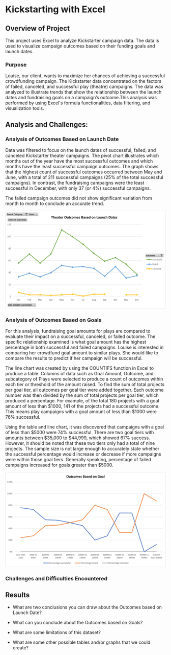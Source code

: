 # Kickstarting with Excel


## Overview of Project
This project uses Excel to analyze Kickstarter campaign data. The data is used to visualize campaign outcomes based on their funding goals and launch dates.

### Purpose
Louise, our client, wants to maximize her chances of achieving a successful crowdfunding campaign. The Kickstarter data concentrated on the factors of failed, canceled, and successful play (theatre) campaigns. The data was analyzed to illustrate trends that show the relationship between the launch dates and fundraising goals on a campaign’s outcome.This analysis was performed by using Excel's formula functionalities, data filtering, and visualization tools.

## Analysis and Challenges:
 
### Analysis of Outcomes Based on Launch Date
Data was filtered to focus on the launch dates of successful, failed, and canceled Kickstarter theater campaigns. The pivot chart illustrates which months out of the year have the most successful outcomes and which months have the least successful campaign outcomes. The graph shows that the highest count of successful outcomes occurred between May and June, with a total of 211 successful campaigns (25% of the total successful campaigns). In contrast, the fundraising campaigns were the least successful in December, with only 37 (or 4%) successful campaigns.

The failed campaign outcomes did not show significant variation from month to month to conclude an accurate trend.

![](Resources/Theater_Outcomes_vs_Launch.png)


### Analysis of Outcomes Based on Goals
For this analysis, fundraising goal amounts for plays are compared to evaluate their impact on a successful, canceled, or failed outcome. The specific relationship examined is what goal amount has the highest percentage in both successful and failed campaigns. Louise is interested in comparing her crowdfund goal amount to similar plays. She would like to compare the results to predict if her campaign will be successful.

The line chart was created by using the COUNTIFS function in Excel to produce a table. Columns of data such as Goal Amount, Outcome, and subcategory of Plays were selected to produce a count of outcomes within each tier or threshold of the amount raised. To find the sum of total projects per goal tier, all outcomes per goal tier were added together. Each outcome number was then divided by the sum of total projects per goal tier, which produced a percentage. For example, of the total 180 projects with a goal amount of less than $1000, 141 of the projects had a successful outcome. This means play campaigns with a goal amount of less than $1000 were 76% successful.

Using the table and line chart, it was discovered that campaigns with a goal of less than $5000 were 74% successful. There are two goal tiers with amounts between $35,000 to $44,999, which showed 67% success. However, it should be noted that these two tiers only had a total of nine projects. The sample size is not large enough to accurately state whether the successful percentage would increase or decrease if more campaigns were within those goal tiers. Generally speaking, percentage of failed campaigns increased for goals greater than $5000.

![](Resources/Outcomes_vs_Goals.png)

### Challenges and Difficulties Encountered


## Results

- What are two conclusions you can draw about the Outcomes based on Launch Date?


- What can you conclude about the Outcomes based on Goals?


- What are some limitations of this dataset?


- What are some other possible tables and/or graphs that we could create?
